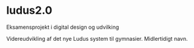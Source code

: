 # ludus2.0
Eksamensprojekt i digital design og udvilking

Videreudvikling af det nye Ludus system til gymnasier. Midlertidigt navn.